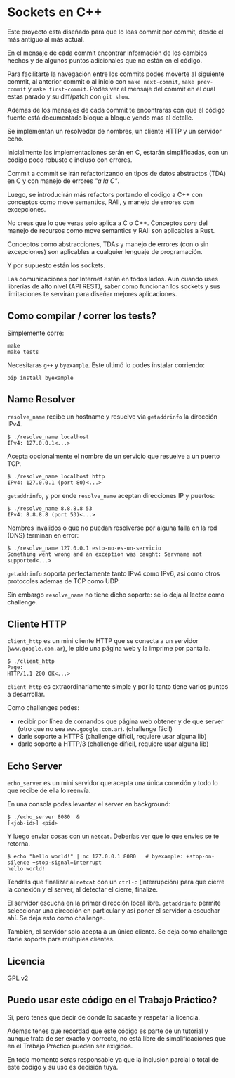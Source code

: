 # Sockets en C++

Este proyecto esta diseñado para que lo leas commit por commit, desde el
más antiguo al más actual.

En el mensaje de cada commit encontrar información de los cambios hechos
y de algunos puntos adicionales que no están en el código.

Para facilitarte la navegación entre los commits podes moverte al
siguiente commit, al anterior commit o al inicio con `make next-commit`,
`make prev-commit` y `make first-commit`. Podes ver el mensaje del
commit en el cual estas parado y su diff/patch con `git show`.

Ademas de los mensajes de cada commit te encontraras
con que el código fuente está documentado bloque a bloque yendo más al
detalle.

Se implementan un resolvedor de nombres, un
cliente HTTP y un servidor echo.

Inicialmente las implementaciones serán en C, estarán simplificadas,
con un código poco robusto e incluso con errores.

Commit a commit se irán refactorizando en tipos de datos abstractos
(TDA) en C y con manejo de errores *"a la C"*.

Luego, se introducirán más refactors portando el código a C++ con
conceptos como move semantics, RAII, y manejo de errores con excepciones.

No creas que lo que veras solo aplica a C o C++. Conceptos *core* del
manejo de recursos como move semantics y RAII son aplicables a Rust.

Conceptos como abstracciones, TDAs y manejo de errores (con o sin
excepciones) son aplicables a cualquier lenguaje de programación.

Y por supuesto están los sockets.

Las comunicaciones por Internet están en todos lados. Aun cuando uses
librerías de alto nivel (API REST), saber como funcionan los sockets y
sus limitaciones te servirán para diseñar mejores aplicaciones.

## Como compilar / correr los tests?

Simplemente corre:

```shell
make
make tests
```

Necesitaras `g++` y `byexample`. Este ultimó lo podes instalar
corriendo:

```shell
pip install byexample
```

## Name Resolver

`resolve_name` recibe un hostname y resuelve via `getaddrinfo` la
dirección IPv4.

```shell
$ ./resolve_name localhost
IPv4: 127.0.0.1<...>
```

Acepta opcionalmente el nombre de un servicio que resuelve a un puerto
TCP.

```shell
$ ./resolve_name localhost http
IPv4: 127.0.0.1 (port 80)<...>
```

`getaddrinfo`, y por ende `resolve_name` aceptan direcciones IP y
puertos:

```shell
$ ./resolve_name 8.8.8.8 53
IPv4: 8.8.8.8 (port 53)<...>
```

Nombres inválidos o que no puedan resolverse por alguna falla
en la red (DNS) terminan en error:

```shell
$ ./resolve_name 127.0.0.1 esto-no-es-un-servicio
Something went wrong and an exception was caught: Servname not supported<...>
```

`getaddrinfo` soporta perfectamente tanto IPv4 como IPv6,
asi como otros protocoles ademas de TCP como UDP.

Sin embargo `resolve_name` no tiene dicho soporte: se lo deja
al lector como challenge.

## Cliente HTTP

`client_http` es un mini cliente HTTP que se conecta a un servidor
(`www.google.com.ar`), le pide una página web y la imprime por pantalla.

```shell
$ ./client_http
Page:
HTTP/1.1 200 OK<...>
```

`client_http` es extraordinariamente simple y por lo tanto tiene varios
puntos a desarrollar.

Como challenges podes:

 - recibir por línea de comandos que página web obtener y de que server
(otro que no sea `www.google.com.ar`). (challenge fácil)
 - darle soporte a HTTPS (challenge difícil, requiere usar alguna lib)
 - darle soporte a HTTP/3 (challenge difícil, requiere usar alguna lib)

## Echo Server

`echo_server` es un mini servidor que acepta una única conexión y todo
lo que recibe de ella lo reenvía.

En una consola podes levantar el server en background:

```shell
$ ./echo_server 8080  &
[<job-id>] <pid>
```

Y luego enviar cosas con un `netcat`. Deberías ver que lo que envies se
te retorna.

<!--
$ sleep 0.5
-->

```shell
$ echo "hello world!" | nc 127.0.0.1 8080   # byexample: +stop-on-silence +stop-signal=interrupt
hello world!
```

<!--
$ kill -9 $(jobs -p) && wait        # byexample: +pass
-->

Tendrás que finalizar al `netcat` con un `ctrl-c` (interrupción)
para que cierre la conexión y el server, al detectar el cierre, finalize.

El servidor escucha en la primer dirección local libre. `getaddrinfo`
permite seleccionar una dirección en particular y así poner el servidor
a escuchar ahí. Se deja esto como challenge.

También, el servidor solo acepta a un único cliente. Se deja como
challenge darle soporte para múltiples clientes.

## Licencia

GPL v2

## Puedo usar este código en el Trabajo Práctico?

Si, pero tenes que decir de donde lo sacaste y respetar la licencia.

Ademas tenes que recordad que este código es parte de un tutorial y
aunque trata de ser exacto y correcto, no está libre de simplificaciones
que en el Trabajo Práctico pueden ser exigidos.

En todo momento seras responsable ya que la inclusion parcial o total
de este código y su uso es decisión tuya.

<!--
No debería ser necesario pero por si acaso matamos a todos los procesos
lanzados durante la ejecución del README.md
$ kill -9 $(jobs -p) && wait        # byexample: -skip +pass
-->
